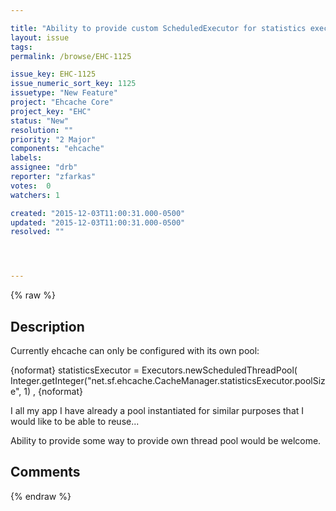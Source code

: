 ```yaml
---

title: "Ability to provide custom ScheduledExecutor for statistics executor in  CacheManager"
layout: issue
tags: 
permalink: /browse/EHC-1125

issue_key: EHC-1125
issue_numeric_sort_key: 1125
issuetype: "New Feature"
project: "Ehcache Core"
project_key: "EHC"
status: "New"
resolution: ""
priority: "2 Major"
components: "ehcache"
labels: 
assignee: "drb"
reporter: "zfarkas"
votes:  0
watchers: 1

created: "2015-12-03T11:00:31.000-0500"
updated: "2015-12-03T11:00:31.000-0500"
resolved: ""




---
```


{% raw %}

## Description

<div markdown="1" class="description">

Currently ehcache can only be configured with its own pool:

\{noformat\}
statisticsExecutor = Executors.newScheduledThreadPool(
          Integer.getInteger("net.sf.ehcache.CacheManager.statisticsExecutor.poolSize", 1) ,
\{noformat\}

I all my app I have already a pool instantiated for similar purposes that I would like to be able to reuse...

Ability to provide some way to provide own thread pool would be welcome.

</div>

## Comments



{% endraw %}
